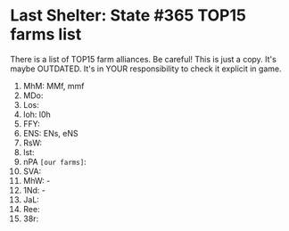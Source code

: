 # Last Shelter: State #365 TOP15 farms list

There is a list of TOP15 farm alliances. Be careful! This is just a copy. It's maybe OUTDATED. It's in YOUR responsibility to check it explicit in game.

1. MhM: MMf, mmf
2. MDo:
3. Los:
4. loh: l0h
5. FFY:
6. ENS: ENs, eNS
7. RsW:
8. lst:
9. nPA ```[our farms]```:
10. SVA:
11. MhW: -
12. 1Nd: -
13. JaL:
14. Ree:
15. 38r:
